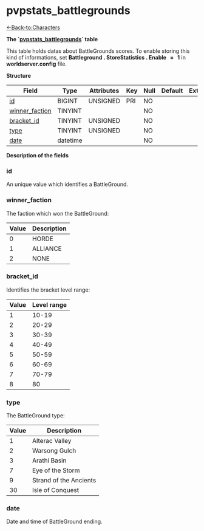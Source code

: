 # pvpstats\_battlegrounds

[<-Back-to:Characters](database-characters.md)

**The \`[pvpstats\_battlegrounds](http://collab.kpsn.org/pages/createpage.action?spaceKey=tc&title=pvpstats_battlegrounds&linkCreation=true&fromPageId=331580)\` table**

This table holds datas about BattleGrounds scores. To enable storing this kind of informations, set **Battleground . StoreStatistics . Enable   =   1** in **worldserver.config** file.

**Structure**

| Field               | Type     | Attributes | Key | Null | Default | Extra | Comment |
|---------------------|----------|------------|-----|------|---------|-------|---------|
| [id][1]             | BIGINT   | UNSIGNED   | PRI | NO   |         |       |         |
| [winner_faction][2] | TINYINT  |            |     | NO   |         |       |         |
| [bracket_id][3]     | TINYINT  | UNSIGNED   |     | NO   |         |       |         |
| [type][4]           | TINYINT  | UNSIGNED   |     | NO   |         |       |         |
| [date][5]           | datetime |            |     | NO   |         |       |         |

[1]: #id
[2]: #winner_faction
[3]: #bracket_id
[4]: #type
[5]: #date

**Description of the fields**

### id

An unique value which identifies a BattleGround.

### winner\_faction

The faction which won the BattleGround:

| Value | Description |
|-------|-------------|
| 0     | HORDE       |
| 1     | ALLIANCE    |
| 2     | NONE        |

### bracket\_id

Identifies the bracket level range:

| Value | Level range |
|-------|-------------|
| 1     | 10-19       |
| 2     | 20-29       |
| 3     | 30-39       |
| 4     | 40-49       |
| 5     | 50-59       |
| 6     | 60-69       |
| 7     | 70-79       |
| 8     | 80          |

### type

The BattleGround type:

| Value | Description            |
|-------|------------------------|
| 1     | Alterac Valley         |
| 2     | Warsong Gulch          |
| 3     | Arathi Basin           |
| 7     | Eye of the Storm       |
| 9     | Strand of the Ancients |
| 30    | Isle of Conquest       |

### date

Date and time of BattleGround ending.
